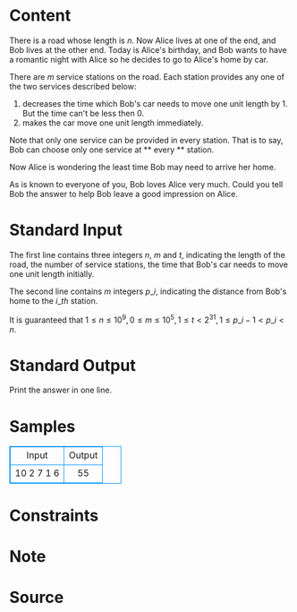 
# Content

There is a road whose length is $n$. Now Alice lives at one of the end, and Bob lives at the other end. Today is Alice's birthday, and Bob wants to have a romantic night with Alice so he decides to go to Alice's home by car.

There are $m$ service stations on the road. Each station provides any one of the two services described below:
  1. decreases the time which Bob's car needs to move one unit length by $1$. But the time can't be less then $0$.
  2. makes the car move one unit length immediately.

Note that only one service can be provided in every station. That is to say, Bob can choose only one service at ** every ** station.

Now Alice is wondering the least time Bob may need to arrive her home.

As is known to everyone of you, Bob loves Alice very much. Could you tell Bob the answer to help Bob leave a good impression on Alice.

# Standard Input

The first line contains three integers $n$, $m$ and $t$, indicating the length of the road, the number of service stations, the time that Bob's car needs to move one unit length initially.

The second line contains $m$ integers $p\_i$, indicating the distance from Bob's home to the $i\_{th}$ station.

It is guaranteed that $1 \leq n \leq 10^9, 0 \leq m \leq 10^5, 1 \leq t < 2^{31}, 1 \leq p\_{i-1} < p\_i < n$.

# Standard Output

Print the answer in one line.

# Samples

<style>
        table,table tr th, table tr td { border:1px solid #0094ff; }
        table { width: 200px; min-height: 25px; line-height: 25px; text-align: center; border-collapse: collapse;}   
    </style>
<table>
	<tr>
		<td>Input</td>
		<td>Output</td>
	</tr>
<tr><td>10 2 7
1 6</td><td>55</td></tr></table>


# Constraints



# Note



# Source



